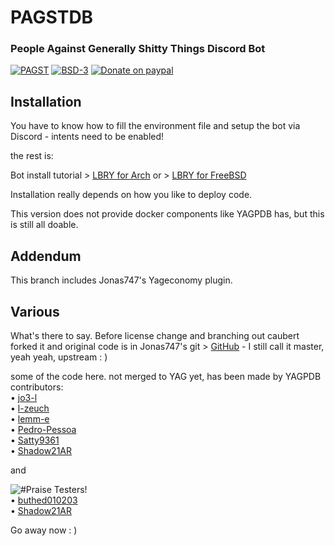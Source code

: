 PAGSTDB
================

### People Against Generally Shitty Things Discord Bot

[![PAGST](https://img.shields.io/github/v/tag/mrbentarikau/pagst?style=flat-square)][pagst]
[![BSD-3](https://img.shields.io/github/license/mrbentarikau/pagst?color=%231a1a1a)][license]
[![Donate on paypal](https://img.shields.io/badge/paypal-donate-1?style=flat-square&logo=paypal&color=%231c1c1c)][paypal]
## Installation
You have to know how to fill the environment file and setup the bot via Discord - intents need to be enabled!

the rest is:

Bot install tutorial > [LBRY for Arch](https://lbry.tv/@caubert:c47/pagst-yagpdb-install-on-archlinux:4)
or > [LBRY for FreeBSD](https://lbry.tv/@caubert:c47/pagstbsd-self-hosting-yagpdb-on-freebsd:b)

Installation really depends on how you like to deploy code.

This version does not provide docker components like YAGPDB has, but this is still all doable.

## Addendum
This branch includes Jonas747's Yageconomy plugin.

## Various
What's there to say.
Before license change and branching out caubert forked it and 
original code is in Jonas747's git > [GitHub](https://github.com/jonas747/yagpdb) - I still call it master, yeah yeah, upstream : )

some of the code here. not merged to YAG yet, has been made by YAGPDB contributors:  
• [jo3-l](https://github.com/jo3-l)  
• [l-zeuch](https://github.com/l-zeuch)  
• [lemm-e](https://github.com/lemm-e/)  
• [Pedro-Pessoa](https://github.com/Pedro-Pessoa)   
• [Satty9361](https://github.com/Satty9361)   
• [Shadow21AR](https://github.com/shadow21ar)

and
   
![#Praise Testers!](https://i.imgur.com/PLHxiSj.png)   
• [buthed010203](https://github.com/buthed010203)   
• [Shadow21AR](https://github.com/shadow21ar)   

Go away now : )


[license]: https://opensource.org/licenses/BSD-3-Clause
[pagst]: https://pagst.xyz
[paypal]: https://paypal.me/mrbentarikau/10

